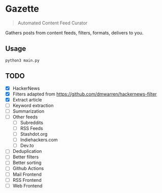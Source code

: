 # Gazette

> Automated Content Feed Curator

Gathers posts from content feeds, filters, formats, delivers to you.

## Usage
`python3 main.py`

## TODO
- [x] HackerNews
- [x] Filters adapted from https://github.com/dmwarren/hackernews-filter
- [x] Extract article
- [ ] Keyword extraction
- [ ] Summarization
- [ ] Other feeds
  - [ ] Subreddits
  - [ ] RSS Feeds
  - [ ] Stashdot.org
  - [ ] Indiehackers.com
  - [ ] Dev.to
- [ ] Deduplication
- [ ] Better filters
- [ ] Better sorting
- [ ] Github Actions
- [ ] Mail Frontend
- [ ] RSS Frontend
- [ ] Web Frontend

